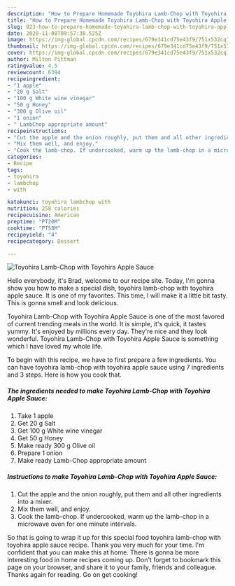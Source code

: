 ```yaml
---
description: "How to Prepare Homemade Toyohira Lamb-Chop with Toyohira Apple Sauce"
title: "How to Prepare Homemade Toyohira Lamb-Chop with Toyohira Apple Sauce"
slug: 823-how-to-prepare-homemade-toyohira-lamb-chop-with-toyohira-apple-sauce
date: 2020-11-08T09:57:38.525Z
image: https://img-global.cpcdn.com/recipes/679e341cd75e43f9/751x532cq70/toyohira-lamb-chop-with-toyohira-apple-sauce-recipe-main-photo.jpg
thumbnail: https://img-global.cpcdn.com/recipes/679e341cd75e43f9/751x532cq70/toyohira-lamb-chop-with-toyohira-apple-sauce-recipe-main-photo.jpg
cover: https://img-global.cpcdn.com/recipes/679e341cd75e43f9/751x532cq70/toyohira-lamb-chop-with-toyohira-apple-sauce-recipe-main-photo.jpg
author: Milton Pittman
ratingvalue: 4.5
reviewcount: 6394
recipeingredient:
- "1 apple"
- "20 g Salt"
- "100 g White wine vinegar"
- "50 g Honey"
- "300 g Olive oil"
- "1 onion"
- " LambChop appropriate amount"
recipeinstructions:
- "Cut the apple and the onion roughly, put them and all other ingredients into a mixer."
- "Mix them well, and enjoy."
- "Cook the lamb-chop. If undercooked, warm up the lamb-chop in a microwave oven for one minute intervals."
categories:
- Recipe
tags:
- toyohira
- lambchop
- with

katakunci: toyohira lambchop with 
nutrition: 258 calories
recipecuisine: American
preptime: "PT20M"
cooktime: "PT58M"
recipeyield: "4"
recipecategory: Dessert

---
```



![Toyohira Lamb-Chop with Toyohira Apple Sauce](https://img-global.cpcdn.com/recipes/679e341cd75e43f9/751x532cq70/toyohira-lamb-chop-with-toyohira-apple-sauce-recipe-main-photo.jpg)

Hello everybody, it's Brad, welcome to our recipe site. Today, I'm gonna show you how to make a special dish, toyohira lamb-chop with toyohira apple sauce. It is one of my favorites. This time, I will make it a little bit tasty. This is gonna smell and look delicious.

Toyohira Lamb-Chop with Toyohira Apple Sauce is one of the most favored of current trending meals in the world. It is simple, it's quick, it tastes yummy. It's enjoyed by millions every day. They're nice and they look wonderful. Toyohira Lamb-Chop with Toyohira Apple Sauce is something which I have loved my whole life.




To begin with this recipe, we have to first prepare a few ingredients. You can have toyohira lamb-chop with toyohira apple sauce using 7 ingredients and 3 steps. Here is how you cook that.

<!--inarticleads1-->

##### The ingredients needed to make Toyohira Lamb-Chop with Toyohira Apple Sauce:

1. Take 1 apple
1. Get 20 g Salt
1. Get 100 g White wine vinegar
1. Get 50 g Honey
1. Make ready 300 g Olive oil
1. Prepare 1 onion
1. Make ready  Lamb-Chop appropriate amount




<!--inarticleads2-->

##### Instructions to make Toyohira Lamb-Chop with Toyohira Apple Sauce:

1. Cut the apple and the onion roughly, put them and all other ingredients into a mixer.
1. Mix them well, and enjoy.
1. Cook the lamb-chop. If undercooked, warm up the lamb-chop in a microwave oven for one minute intervals.




So that is going to wrap it up for this special food toyohira lamb-chop with toyohira apple sauce recipe. Thank you very much for your time. I'm confident that you can make this at home. There is gonna be more interesting food in home recipes coming up. Don't forget to bookmark this page on your browser, and share it to your family, friends and colleague. Thanks again for reading. Go on get cooking!
